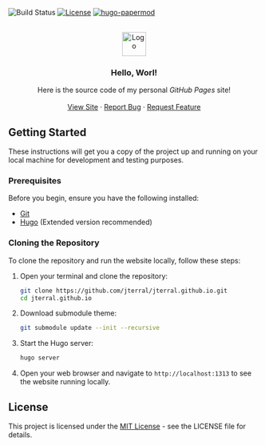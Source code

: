 ![Build Status](https://github.com/jterral/jterral.github.io/actions/workflows/gh-pages.yml/badge.svg?branch=main)
[![License](https://img.shields.io/badge/license-MIT-blue)](https://opensource.org/licenses/MIT)
[![hugo-papermod](https://img.shields.io/badge/Hugo--Themes-@PaperMod-blue)](https://themes.gohugo.io/themes/hugo-papermod/)

<br />
<div align="center">
  <a href="https://github.com/jterral/jterral.github.io">
    <img src="static/favicon.ico" alt="Logo" width="48" height="48">
  </a>

  <h3 align="center">Hello, Worl!</h3>

  <p align="center">
    Here is the source code of my personal <i>GitHub Pages</i> site!
    <br />
    <br />
    <a href="https://jterral.github.io">View Site</a>
    ·
    <a href="https://github.com/jterral/jterral.github.io/issues">Report Bug</a>
    ·
    <a href="https://github.com/jterral/jterral.github.io/issues">Request Feature</a>
  </p>
</div>

## Getting Started

These instructions will get you a copy of the project up and running on your local machine for development and testing purposes.

### Prerequisites

Before you begin, ensure you have the following installed:

- [Git](https://git-scm.com/)
- [Hugo](https://gohugo.io/getting-started/installing/) (Extended version recommended)

### Cloning the Repository

To clone the repository and run the website locally, follow these steps:

1. Open your terminal and clone the repository:

   ```bash
   git clone https://github.com/jterral/jterral.github.io.git
   cd jterral.github.io
   ```

2. Download submodule theme:

   ```bash
   git submodule update --init --recursive
   ```

3. Start the Hugo server:

   ```bash
   hugo server
   ```

4. Open your web browser and navigate to `http://localhost:1313` to see the website running locally.

## License

This project is licensed under the [MIT License](LICENSE) - see the LICENSE file for details.
